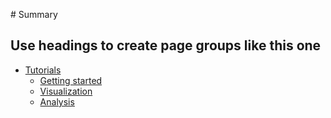 ‌# Summary​

## Use headings to create page groups like this one​

* [Tutorials](tutorials/README.md)    
    * [Getting started](tutorials/getting_started.md)    
    * [Visualization](tutorials/visualization.md)
    * [Analysis](tutorials/analysis_tools.md)
    
<!-- * [FAQs](page2/README.md)    
    * [Some child page](page2/page2-1.md)    
    * [Some other child page](part2/page2-2.md)    
    -->